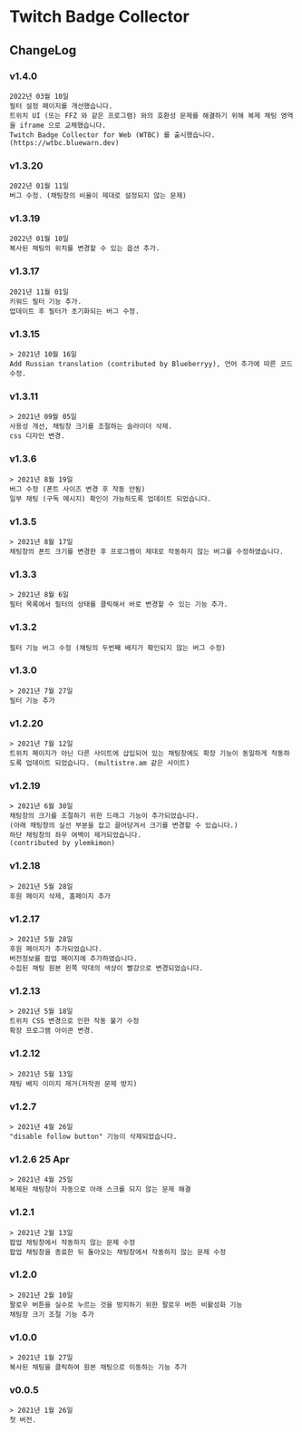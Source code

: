 # Twitch Badge Collector
## ChangeLog

### v1.4.0
    2022년 03월 10일
    필터 설정 페이지를 개선했습니다.
    트위치 UI (또는 FFZ 와 같은 프로그램) 와의 호환성 문제를 해결하기 위해 복제 채팅 영역을 iframe 으로 교체했습니다.
    Twitch Badge Collector for Web (WTBC) 를 출시했습니다. (https://wtbc.bluewarn.dev)

### v1.3.20
    2022년 01월 11일
    버그 수정. (채팅창의 비율이 제대로 설정되지 않는 문제)

### v1.3.19
    2022년 01월 10일
    복사된 채팅의 위치를 변경할 수 있는 옵션 추가.

### v1.3.17
    2021년 11월 01일
    키워드 필터 기능 추가.
    업데이트 후 필터가 초기화되는 버그 수정.

### v1.3.15
    > 2021년 10월 16일
    Add Russian translation (contributed by Blueberryy), 언어 추가에 따른 코드 수정.

### v1.3.11
    > 2021년 09월 05일
    사용성 개선, 채팅창 크기를 조절하는 슬라이더 삭제.
    css 디자인 변경.

### v1.3.6 
    > 2021년 8월 19일
    버그 수정 (폰트 사이즈 변경 후 작동 안됨)
    일부 채팅 (구독 메시지) 확인이 가능하도록 업데이트 되었습니다.

### v1.3.5
    > 2021년 8월 17일
    채팅창의 폰트 크기를 변경한 후 프로그램이 제대로 작동하지 않는 버그를 수정하였습니다.

### v1.3.3 
    > 2021년 8월 6일
    필터 목록에서 필터의 상태를 클릭해서 바로 변경할 수 있는 기능 추가.

### v1.3.2
    필터 기능 버그 수정 (채팅의 두번째 배지가 확인되지 않는 버그 수정)

### v1.3.0
    > 2021년 7월 27일 
    필터 기능 추가

### v1.2.20
    > 2021년 7월 12일
    트위치 페이지가 아닌 다른 사이트에 삽입되어 있는 채팅창에도 확장 기능이 동일하게 작동하도록 업데이트 되었습니다. (multistre.am 같은 사이트)

### v1.2.19
    > 2021년 6월 30일
    채팅창의 크기를 조절하기 위한 드래그 기능이 추가되었습니다.
    (아래 채팅창의 실선 부분을 잡고 끌어당겨서 크기를 변경할 수 있습니다.)
    하단 채팅창의 좌우 여백이 제거되었습니다.
    (contributed by ylemkimon)

### v1.2.18
    > 2021년 5월 28일
    후원 페이지 삭제, 홈페이지 추가

### v1.2.17
    > 2021년 5월 28일
    후원 페이지가 추가되었습니다.
    버전정보를 팝업 페이지에 추가하였습니다.
    수집된 채팅 원본 왼쪽 막대의 색상이 빨강으로 변경되었습니다.

### v1.2.13
    > 2021년 5월 18일
    트위치 CSS 변경으로 인한 작동 불가 수정
    확장 프로그램 아이콘 변경.

### v1.2.12
    > 2021년 5월 13일
    채팅 배지 이미지 제거(저작권 문제 방지)

### v1.2.7
    > 2021년 4월 26일
    "disable follow button" 기능이 삭제되었습니다.
    
### v1.2.6 25 Apr
    > 2021년 4월 25일
    복제된 채팅창이 자동으로 아래 스크롤 되지 않는 문제 해결

### v1.2.1
    > 2021년 2월 13일
    팝업 채팅창에서 작동하지 않는 문제 수정
    팝업 채팅창을 종료한 뒤 돌아오는 채팅창에서 작동하지 않는 문제 수정

### v1.2.0
    > 2021년 2월 10일
    팔로우 버튼을 실수로 누르는 것을 방지하기 위한 팔로우 버튼 비활성화 기능
    채팅창 크기 조절 기능 추가

### v1.0.0
    > 2021년 1월 27일
    복사된 채팅을 클릭하여 원본 채팅으로 이동하는 기능 추가
    
### v0.0.5
    > 2021년 1월 26일
    첫 버전.